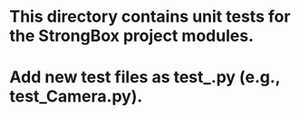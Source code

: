 # This directory contains unit tests for the StrongBox project modules.
# Add new test files as test_<module>.py (e.g., test_Camera.py).
